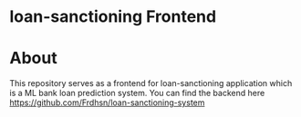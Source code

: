 # loan-sanctioning Frontend

# About
This repository serves as a frontend for loan-sanctioning application which is a ML bank loan prediction system. You can find the backend here https://github.com/Frdhsn/loan-sanctioning-system